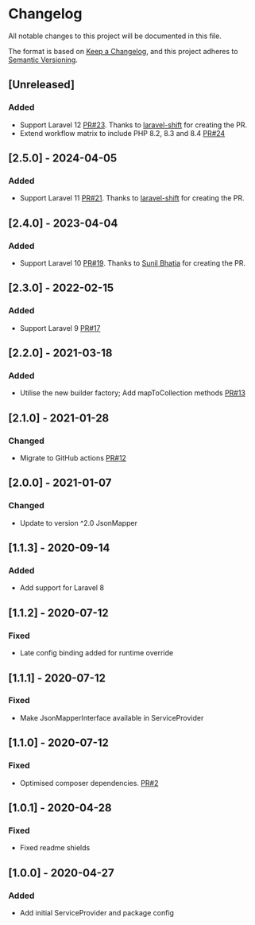 # Changelog
All notable changes to this project will be documented in this file.

The format is based on [Keep a Changelog](https://keepachangelog.com/en/1.0.0/),
and this project adheres to [Semantic Versioning](https://semver.org/spec/v2.0.0.html).

## [Unreleased]
### Added
- Support Laravel 12 [PR#23](https://github.com/JsonMapper/LaravelPackage/pull/23). Thanks to [laravel-shift](https://github.com/laravel-shift) for creating the PR.
- Extend workflow matrix to include PHP 8.2, 8.3 and 8.4 [PR#24](https://github.com/JsonMapper/LaravelPackage/pull/24)

## [2.5.0] - 2024-04-05 
### Added
- Support Laravel 11 [PR#21](https://github.com/JsonMapper/LaravelPackage/pull/21). Thanks to [laravel-shift](https://github.com/laravel-shift) for creating the PR.

## [2.4.0] - 2023-04-04
### Added
- Support Laravel 10 [PR#19](https://github.com/JsonMapper/LaravelPackage/pull/19). Thanks to [Sunil Bhatia](https://github.com/sunil19822701) for creating the PR.

## [2.3.0] - 2022-02-15
### Added 
- Support Laravel 9 [PR#17](https://github.com/JsonMapper/LaravelPackage/pull/17)

## [2.2.0] - 2021-03-18
### Added
- Utilise the new builder factory; Add mapToCollection methods [PR#13](https://github.com/JsonMapper/LaravelPackage/pull/13)

## [2.1.0] - 2021-01-28
### Changed
- Migrate to GitHub actions [PR#12](https://github.com/JsonMapper/LaravelPackage/pull/12)

## [2.0.0] - 2021-01-07
### Changed
- Update to version ^2.0 JsonMapper

## [1.1.3] - 2020-09-14
### Added
- Add support for Laravel 8

## [1.1.2] - 2020-07-12
### Fixed
- Late config binding added for runtime override

## [1.1.1] - 2020-07-12
### Fixed
- Make JsonMapperInterface available in ServiceProvider

## [1.1.0] - 2020-07-12
### Fixed
- Optimised composer dependencies. [PR#2](https://github.com/JsonMapper/LaravelPackage/pull/2)

## [1.0.1] - 2020-04-28
### Fixed	
- Fixed readme shields

## [1.0.0] - 2020-04-27
### Added
- Add initial ServiceProvider and package config
